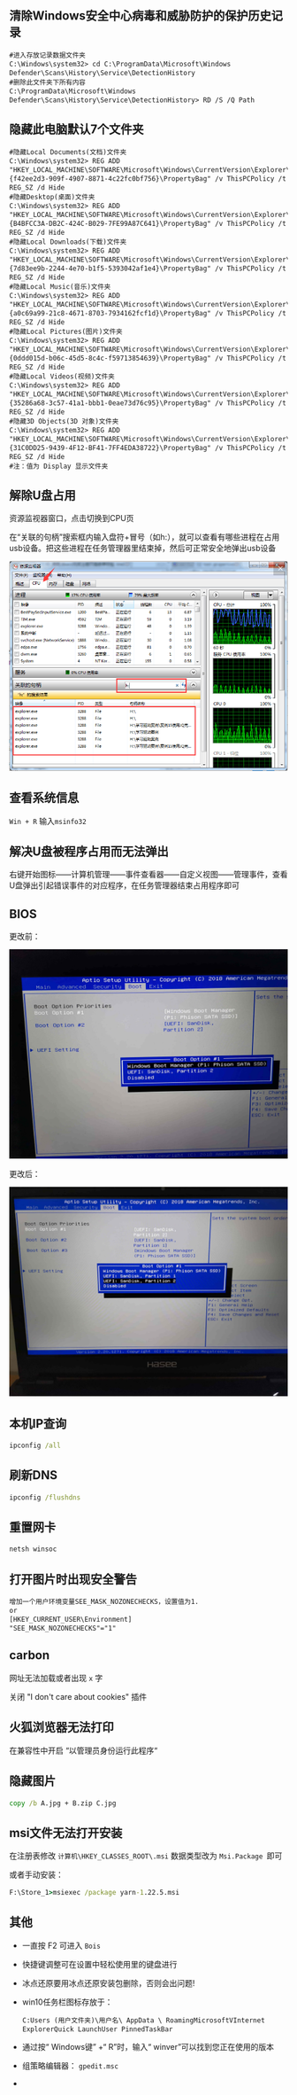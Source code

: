 ## 清除Windows安全中心病毒和威胁防护的保护历史记录

```
#进入存放记录数据文件夹
C:\Windows\system32> cd C:\ProgramData\Microsoft\Windows Defender\Scans\History\Service\DetectionHistory
#删除此文件夹下所有内容
C:\ProgramData\Microsoft\Windows Defender\Scans\History\Service\DetectionHistory> RD /S /Q Path
```

## 隐藏此电脑默认7个文件夹

```
#隐藏Local Documents(文档)文件夹
C:\Windows\system32> REG ADD "HKEY_LOCAL_MACHINE\SOFTWARE\Microsoft\Windows\CurrentVersion\Explorer\FolderDescriptions\{f42ee2d3-909f-4907-8871-4c22fc0bf756}\PropertyBag" /v ThisPCPolicy /t REG_SZ /d Hide
#隐藏Desktop(桌面)文件夹
C:\Windows\system32> REG ADD "HKEY_LOCAL_MACHINE\SOFTWARE\Microsoft\Windows\CurrentVersion\Explorer\FolderDescriptions\{B4BFCC3A-DB2C-424C-B029-7FE99A87C641}\PropertyBag" /v ThisPCPolicy /t REG_SZ /d Hide
#隐藏Local Downloads(下载)文件夹
C:\Windows\system32> REG ADD "HKEY_LOCAL_MACHINE\SOFTWARE\Microsoft\Windows\CurrentVersion\Explorer\FolderDescriptions\{7d83ee9b-2244-4e70-b1f5-5393042af1e4}\PropertyBag" /v ThisPCPolicy /t REG_SZ /d Hide
#隐藏Local Music(音乐)文件夹
C:\Windows\system32> REG ADD "HKEY_LOCAL_MACHINE\SOFTWARE\Microsoft\Windows\CurrentVersion\Explorer\FolderDescriptions\{a0c69a99-21c8-4671-8703-7934162fcf1d}\PropertyBag" /v ThisPCPolicy /t REG_SZ /d Hide
#隐藏Local Pictures(图片)文件夹
C:\Windows\system32> REG ADD "HKEY_LOCAL_MACHINE\SOFTWARE\Microsoft\Windows\CurrentVersion\Explorer\FolderDescriptions\{0ddd015d-b06c-45d5-8c4c-f59713854639}\PropertyBag" /v ThisPCPolicy /t REG_SZ /d Hide
#隐藏Local Videos(视频)文件夹
C:\Windows\system32> REG ADD "HKEY_LOCAL_MACHINE\SOFTWARE\Microsoft\Windows\CurrentVersion\Explorer\FolderDescriptions\{35286a68-3c57-41a1-bbb1-0eae73d76c95}\PropertyBag" /v ThisPCPolicy /t REG_SZ /d Hide
#隐藏3D Objects(3D 对象)文件夹
C:\Windows\system32> REG ADD "HKEY_LOCAL_MACHINE\SOFTWARE\Microsoft\Windows\CurrentVersion\Explorer\FolderDescriptions\{31C0DD25-9439-4F12-BF41-7FF4EDA38722}\PropertyBag" /v ThisPCPolicy /t REG_SZ /d Hide
#注：值为 Display 显示文件夹
```

## 解除U盘占用

   资源监视器窗口，点击切换到CPU页

   在“关联的句柄”搜索框内输入盘符+冒号（如h:），就可以查看有哪些进程在占用usb设备。把这些进程在任务管理器里结束掉，然后可正常安全地弹出usb设备

<img title="" src="./assets/e197a8ce4ce35148b0cffc75b2de1d44ed97756e.png" alt="">

## 查看系统信息

`Win + R` 输入`msinfo32`

## 解决U盘被程序占用而无法弹出

右键开始图标——计算机管理——事件查看器——自定义视图——管理事件，查看U盘弹出引起错误事件的对应程序，在任务管理器结束占用程序即可

## BIOS

更改前：

<img title="" src="./img/BIOS-before.jpg" alt="" data-align="center">

更改后：

<img title="" src="img/BIOS-after.jpg" alt="" data-align="center">

## 本机IP查询

```cmd
ipconfig /all
```

## 刷新DNS

```cmd
ipconfig /flushdns
```

## 重置网卡

```cmd
netsh winsoc
```

## 打开图片时出现安全警告

```
增加一个用户环境变量SEE_MASK_NOZONECHECKS，设置值为1.
or
[HKEY_CURRENT_USER\Environment]
"SEE_MASK_NOZONECHECKS"="1"
```

## carbon

网址无法加载或者出现 `x` 字

关闭 "I don't care about cookies" 插件

## 火狐浏览器无法打印

 在兼容性中开启 “以管理员身份运行此程序“

## 隐藏图片

```cmd
copy /b A.jpg + B.zip C.jpg
```

## msi文件无法打开安装

在注册表修改 `计算机\HKEY_CLASSES_ROOT\.msi` 数据类型改为 `Msi.Package `即可

或者手动安装：

```cmd
F:\Store_1>msiexec /package yarn-1.22.5.msi
```

## 其他

+ 一直按 F2 可进入 `Bois`

+ 快捷键调整可在设置中轻松使用里的键盘进行

+ 冰点还原要用冰点还原安装包删除，否则会出问题!

+ win10任务栏图标存放于：
  
  ```
  C:Users (用户文件夹)\用户名\ AppData \ RoamingMicrosoftVInternet ExplorerQuick LaunchUser PinnedTaskBar
  ```

+ 通过按“ Windows键” +“ R”时，输入“ winver”可以找到您正在使用的版本

+ 组策略编辑器： `gpedit.msc`

+ 